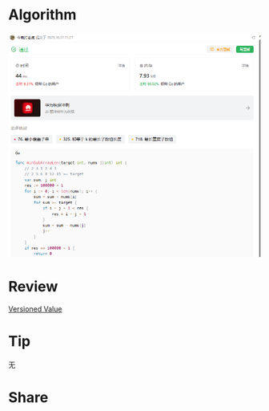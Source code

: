 # Algorithm

![算法](../../../images/temp/ricardoyu-2023-10-22-lc.png "算法")

# Review

[Versioned Value](https://martinfowler.com/articles/patterns-of-distributed-systems/versioned-value.html)

# Tip

无

# Share
